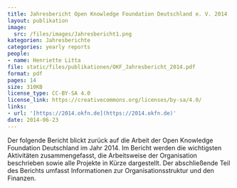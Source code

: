 ```yaml
---
title: Jahresbericht Open Knowledge Foundation Deutschland e. V. 2014
layout: publikation
image:
  src: /files/images/Jahresbericht1.png
kategorien: Jahresberichte
categories: yearly reports
people:
- name: Henriette Litta
file: static/files/publikationen/OKF_Jahresbericht_2014.pdf
format: pdf
pages: 14
size: 310KB
license_type: CC-BY-SA 4.0
license_link: https://creativecommons.org/licenses/by-sa/4.0/
links:
- url: '[https://2014.okfn.de](https://2014.okfn.de)'
date: 2014-06-23
---
```


Der folgende Bericht blickt zurück auf die Arbeit der Open Knowledge Foundation Deutschland im Jahr 2014. Im Bericht werden die wichtigsten Aktivitäten zusammengefasst, die Arbeitsweise der Organisation beschrieben sowie alle Projekte in Kürze dargestellt. Der abschließende Teil des Berichts umfasst Informationen zur Organisationsstruktur und den Finanzen.
